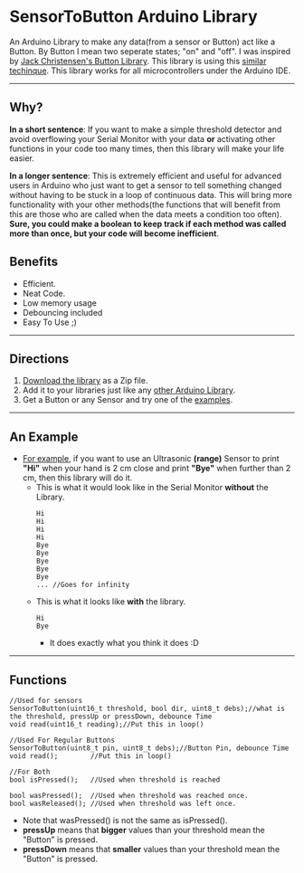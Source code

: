# SensorToButton Arduino Library
An Arduino Library to make any data(from a sensor or Button) act like a Button.  By Button I mean two seperate states; "on" and "off".
I was inspired by [Jack Christensen's Button Library](https://github.com/JChristensen/JC_Button).
This library is using this [similar techinque](https://www.arduino.cc/en/Tutorial/StateChangeDetection).
This library works for all microcontrollers under the Arduino IDE.

---
## Why?
**In a short sentence**: If you want to make a simple threshold detector and avoid overflowing your Serial Monitor with your data **or** activating other functions in your code too many times, then this library will make your life easier.  

**In a longer sentence**: This is extremely efficient and useful for advanced users in Arduino who just want to get a sensor to tell something changed without having to be stuck in a loop of continuous data.  This will bring more functionality with your other methods(the functions that will benefit from this are those who are called when the data meets a condition too often).  **Sure, you could make a boolean to keep track if each method was called more than once, but your code will become inefficient**.

## Benefits
+ Efficient.
+ Neat Code.
+ Low memory usage
+ Debouncing included
+ Easy To Use ;)
---
## Directions
1. [Download the library](https://github.com/nathanRamaNoodles/SensorToButton/archive/master.zip) as a Zip file.
2. Add it to your libraries just like any [other Arduino Library](https://www.arduino.cc/en/guide/libraries).
3. Get a Button or any Sensor and try one of the [examples](https://github.com/nathanRamaNoodles/SensorToButton/tree/master/examples).

---
## An Example
+ [For example](https://github.com/nathanRamaNoodles/SensorToButton/blob/master/examples/pingToButton/pingToButton.ino), if you want to use an Ultrasonic **(range)** Sensor to print **"Hi"** when your hand is 2 cm close and print **"Bye"** when further than 2 cm, then this library will do it.
  + This is what it would look like in the Serial Monitor **without** the Library.
      ```
      Hi
      Hi
      Hi
      Hi
      Bye
      Bye
      Bye
      Bye
      Bye
      ... //Goes for infinity
      ```
  + This is what it looks like **with** the library.
      ```
      Hi
      Bye
      ```
      + It does exactly what you think it does :D
---

## Functions
```
//Used for sensors
SensorToButton(uint16_t threshold, bool dir, uint8_t debs);//what is the threshold, pressUp or pressDown, debounce Time
void read(uint16_t reading);//Put this in loop()

//Used For Regular Buttons
SensorToButton(uint8_t pin, uint8_t debs);//Button Pin, debounce Time
void read();        //Put this in loop()

//For Both
bool isPressed();   //Used when threshold is reached

bool wasPressed();  //Used when threshold was reached once.
bool wasReleased(); //Used when threshold was left once.
```

+ Note that wasPressed() is not the same as isPressed().
+ **pressUp** means that **bigger** values than your threshold mean the "Button" is pressed.
+ **pressDown** means that **smaller** values than your threshold mean the "Button" is pressed.
